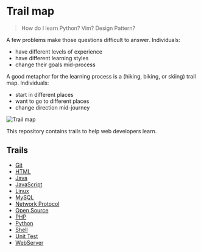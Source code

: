 Trail map
=========

> How do I learn Python? Vim? Design Pattern?

A few problems make those questions difficult to answer. Individuals:

* have different levels of experience
* have different learning styles
* change their goals mid-process

A good metaphor for the learning process is a (hiking, biking, or skiing) trail
map. Individuals:

* start in different places
* want to go to different places
* change direction mid-journey

![Trail map](http://media.tumblr.com/tumblr_m2jrde9jXS1qz5x9p.jpg)

This repository contains trails to help web developers learn.

Trails
------

* [Git](/liangshan/trails-map/blob/master/trails/git.md)
* [HTML](/liangshan/trails-map/blob/master/trails/html.md)
* [Java](/liangshan/trails-map/blob/master/trails/java.md)
* [JavaScript](/liangshan/trails-map/blob/master/trails/javascript.md)
* [Linux](/liangshan/trails-map/blob/master/trails/linux.md)
* [MySQL](/liangshan/trails-map/blob/master/trails/mysql.md)
* [Network Protocol](/liangshan/trails-map/blob/master/trails/network_protocol.md)
* [Open Source](/liangshan/trails-map/blob/master/trails/open_source.md)
* [PHP](/liangshan/trails-map/blob/master/trails/php.md)
* [Python](/liangshan/trails-map/blob/master/trails/python.md)
* [Shell](/liangshan/trails-map/blob/master/trails/shell.md)
* [Unit Test](/liangshan/trails-map/blob/master/trails/unit_test.md)
* [WebServer](/liangshan/trails-map/blob/master/trails/webserver.md)

